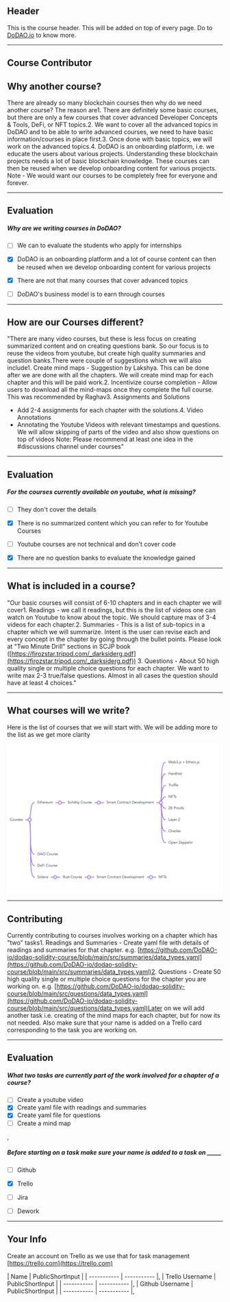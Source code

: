 ## Header
This is the course header. This will be added on top of every page. Do to [DoDAO.io](https://www.dodao.io) to know more.

---

## Course Contributor


## Why another course?

There are already so many blockchain courses then why do we need another
course?  The reason are1. There are definitely some basic courses, but
there are only a few courses that cover advanced Developer Concepts & Tools, DeFi,
or NFT topics.2. We want to cover all the advanced topics in DoDAO and to be
able to write advanced courses, we need to have basic information/courses in place
first.3. Once done with basic topics, we will work on the advanced topics.4.
DoDAO is an onboarding platform, i.e. we educate the users about various projects.
Understanding these blockchain projects needs a lot of basic blockchain knowledge.
These courses can then be reused when we develop onboarding content for various
projects.  Note - We would want our courses to be completely free for everyone
and forever.


    


---
 
## Evaluation





##### Why are we writing courses in DoDAO?  

- [ ]  We can to evaluate the students who apply for internships
- [x]  DoDAO is an onboarding platform and a lot of course content can then be reused when we develop onboarding content for various projects
- [x]  There are not that many courses that cover advanced topics
- [ ]  DoDAO's business model is to earn through courses

    


---
 
## How are our Courses different?

"There are many video courses, but these is less focus on creating summarized
content and on creating questions bank. So our focus is to reuse the videos
from youtube, but create high quality summaries and question banks.There were
couple of suggestions which we will also include1. Create mind maps - Suggestion
by Lakshya. This can be done after we are done with all the chapters. We will
create mind map for each chapter and this will be paid work.2. Incentivize
course completion - Allow users to download all the mind-maps once they complete
the full course. This was recommended by Raghav3. Assignments and Solutions
- Add 2-4 assignments for each chapter with the solutions.4. Video Annotations
- Annotating the Youtube Videos with relevant timestamps and questions. We will
allow skipping of parts of the video and also show questions on top of videos
Note: Please recommend at least one idea in the #discussions channel under
courses"


    


---
 
## Evaluation





##### For the courses currently available on youtube, what is missing?  

- [ ]  They don't  cover the details
- [x]  There is no summarized content which you can refer to for Youtube Courses
- [ ]  Youtube courses are not technical and don't cover code 
- [x]  There are no question banks to evaluate the knowledge gained

    


---
 
## What is included in a course?

"Our basic courses will consist of 6-10 chapters and in each chapter we
will cover1. Readings - we call it readings, but this is the list of videos
one can watch on Youtube to know about the topic. We should capture max of 3-4
videos for each chapter.2. Summaries - This is a list of sub-topics in a chapter
which we will summarize. Intent is the user can revise each and every concept
in the chapter by going through the bullet points. Please look at \"Two Minute
Drill\" sections in SCJP book ([https://firozstar.tripod.com/_darksiderg.pdf](https://firozstar.tripod.com/_darksiderg.pdf))
3. Questions - About 50 high quality single or multiple choice questions for
each chapter. We want to write max 2-3 true/false questions. Almost in all cases
the question should have at least 4 choices."


    


---
 
## What courses will we write?

Here is the list of courses that we will start with. We will be adding more to the list as we get more clarity

![Courses](https://raw.githubusercontent.com/DoDAO-io/dodao-guide-images/main/ETH/DoDAO/Couse%20Contributor/image.png)

    


---
 
## Contributing

Currently contributing to courses involves working on a chapter which
has \"two\" tasks1. Readings and Summaries - Create yaml file with details of
readings and summaries for that chapter. e.g. [https://github.com/DoDAO-io/dodao-solidity-course/blob/main/src/summaries/data_types.yaml](https://github.com/DoDAO-io/dodao-solidity-course/blob/main/src/summaries/data_types.yaml)2.
Questions - Create 50 high quality single or multiple choice questions for the
chapter you are working on. e.g. [https://github.com/DoDAO-io/dodao-solidity-course/blob/main/src/questions/data_types.yaml](https://github.com/DoDAO-io/dodao-solidity-course/blob/main/src/questions/data_types.yaml)Later
on we will add another task i.e. creating of the mind maps for each chapter, but
for now its not needed. Also make sure that your name is added on a Trello
card corresponding to the task you are working on.


    


---
 
## Evaluation





##### What two tasks are currently part of the work involved for a chapter of a course?  

- [ ]  Create a youtube video
- [x]  Create yaml file with readings and summaries
- [x]  Create yaml file for questions
- [ ]  Create a mind map

,

##### Before starting on a task make sure your name is added to a task on _____  

- [ ]  Github
- [x]  Trello
- [ ]  Jira
- [ ]  Dework

    


---
 
## Your Info

Create an account on Trello as we use that for task management [https://trello.com](https://trello.com)


| Name        | PublicShortInput       |
| ----------- | ----------- |,
| Trello Username        | PublicShortInput       |
| ----------- | ----------- |,
| Github Username        | PublicShortInput       |
| ----------- | ----------- |,    

 
